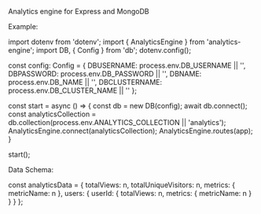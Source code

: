 Analytics engine for Express and MongoDB

Example:

import dotenv from 'dotenv';
import { AnalyticsEngine } from 'analytics-engine';
import DB, { Config } from 'db';
dotenv.config();

const config: Config = {
	DBUSERNAME: process.env.DB_USERNAME || '',
	DBPASSWORD: process.env.DB_PASSWORD || '',
	DBNAME: process.env.DB_NAME || '',
	DBCLUSTERNAME: process.env.DB_CLUSTER_NAME || ''
};

const start = async () => {
	const db = new DB(config);
	await db.connect();
	const analyticsCollection = db.collection(process.env.ANALYTICS_COLLECTION || 'analytics');
	AnalyticsEngine.connect(analyticsCollection);
	AnalyticsEngine.routes(app);
}

start();

Data Schema:

const analyticsData = {
	totalViews: n,
	totalUniqueVisitors: n,
	metrics: {
		metricName: n
	},
	users: {
		userId: {
			totalViews: n,
			metrics: {
				metricName: n
			}
		}
	}
};

